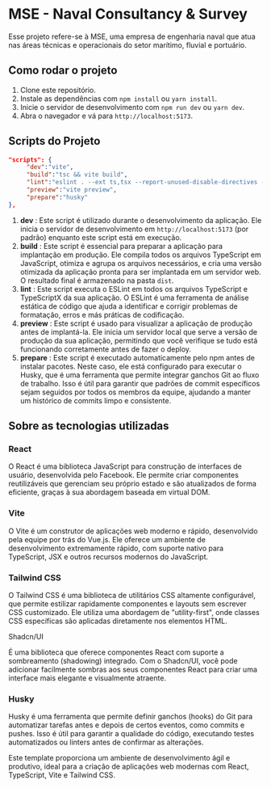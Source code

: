 # MSE - Naval Consultancy & Survey

Esse projeto refere-se à MSE, uma empresa de engenharia naval que atua nas áreas técnicas e operacionais do setor marítimo, fluvial e portuário.

## Como rodar o projeto

1. Clone este repositório.
2. Instale as dependências com `npm install` ou `yarn install`.
3. Inicie o servidor de desenvolvimento com `npm run dev` ou `yarn dev`.
4. Abra o navegador e vá para `http://localhost:5173`.

## Scripts do Projeto

```json
"scripts": {
     "dev":"vite",
     "build":"tsc && vite build",
     "lint":"eslint . --ext ts,tsx --report-unused-disable-directives --max-warnings 0",
     "preview":"vite preview",
     "prepare":"husky"
},
```

1. **dev** : Este script é utilizado durante o desenvolvimento da aplicação. Ele inicia o servidor de desenvolvimento em `http://localhost:5173` (por padrão) enquanto este script está em execução.
2. **build** : Este script é essencial para preparar a aplicação para implantação em produção. Ele compila todos os arquivos TypeScript em JavaScript, otimiza e agrupa os arquivos necessários, e cria uma versão otimizada da aplicação pronta para ser implantada em um servidor web. O resultado final é armazenado na pasta `dist`.
3. **lint** : Este script executa o ESLint em todos os arquivos TypeScript e TypeScriptX da sua aplicação. O ESLint é uma ferramenta de análise estática de código que ajuda a identificar e corrigir problemas de formatação, erros e más práticas de codificação.
4. **preview** : Este script é usado para visualizar a aplicação de produção antes de implantá-la. Ele inicia um servidor local que serve a versão de produção da sua aplicação, permitindo que você verifique se tudo está funcionando corretamente antes de fazer o deploy.
5. **prepare** : Este script é executado automaticamente pelo npm antes de instalar pacotes. Neste caso, ele está configurado para executar o Husky, que é uma ferramenta que permite integrar ganchos Git ao fluxo de trabalho. Isso é útil para garantir que padrões de commit específicos sejam seguidos por todos os membros da equipe, ajudando a manter um histórico de commits limpo e consistente.

## Sobre as tecnologias utilizadas

### React

O React é uma biblioteca JavaScript para construção de interfaces de usuário, desenvolvida pelo Facebook. Ele permite criar componentes reutilizáveis que gerenciam seu próprio estado e são atualizados de forma eficiente, graças à sua abordagem baseada em virtual DOM.

### Vite

O Vite é um construtor de aplicações web moderno e rápido, desenvolvido pela equipe por trás do Vue.js. Ele oferece um ambiente de desenvolvimento extremamente rápido, com suporte nativo para TypeScript, JSX e outros recursos modernos do JavaScript.

### Tailwind CSS

O Tailwind CSS é uma biblioteca de utilitários CSS altamente configurável, que permite estilizar rapidamente componentes e layouts sem escrever CSS customizado. Ele utiliza uma abordagem de "utility-first", onde classes CSS específicas são aplicadas diretamente nos elementos HTML.

Shadcn/UI

É uma biblioteca que oferece componentes React com suporte a sombreamento (shadowing) integrado. Com o Shadcn/UI, você pode adicionar facilmente sombras aos seus componentes React para criar uma interface mais elegante e visualmente atraente.

### Husky

Husky é uma ferramenta que permite definir ganchos (hooks) do Git para automatizar tarefas antes e depois de certos eventos, como commits e pushes. Isso é útil para garantir a qualidade do código, executando testes automatizados ou linters antes de confirmar as alterações.

Este template proporciona um ambiente de desenvolvimento ágil e produtivo, ideal para a criação de aplicações web modernas com React, TypeScript, Vite e Tailwind CSS.
